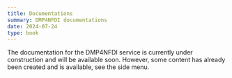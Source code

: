 ```yaml
---
title: Documentations
summary: DMP4NFDI documentations
date: 2024-07-24
type: book
---
```


<!--Erst wenn es mehr Punkte gibt, headings nutzen, die dann rechts im Menu stehen -->
<!-- ## DMP4NFDI Documentation -->

The documentation for the DMP4NFDI service is currently under construction and will be available soon. However, some content has already been created and is available, see the side menu.